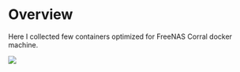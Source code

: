 # Overview

Here I collected few containers optimized for FreeNAS Corral docker machine.

![
](https://www.custompcreview.com/wp-content/uploads/2017/03/freenas-corral-logo-ixsystems.jpg)
